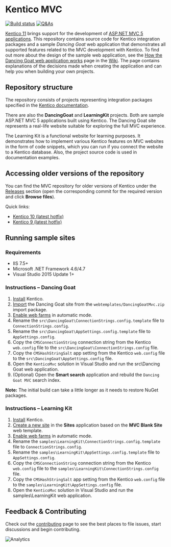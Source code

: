 # Kentico MVC

[![Build status](https://ci.appveyor.com/api/projects/status/59lkg4bmkiwtoa6x/branch/master?svg=true)](https://ci.appveyor.com/project/kentico/mvc/branch/master) [![Q&As](https://img.shields.io/badge/chat-on%20DevNet-orange.svg)](https://devnet.kentico.com/questions-answers)

[Kentico 11](https://docs.kentico.com/k11/) brings support for the development of [ASP.NET MVC 5 applications](https://docs.kentico.com/x/PQgbB). This repository contains source code for Kentico integration packages and a sample _Dancing Goat_ web application  that demonstrates all supported features related to the MVC development with Kentico. To find out more about the design of the sample web application, see the [How the Dancing Goat web application works](https://github.com/Kentico/Mvc/wiki/How-Dancing-Goat-web-application-works) page in the [Wiki](https://github.com/Kentico/Mvc/wiki). The page contains explanations of the decisions made when creating the application and can help you when building your own projects.

## Repository structure

The repository consists of projects representing integration packages specified in the [Kentico documentation](https://docs.kentico.com/x/tAgbB).

There are also the **DancingGoat** and **LearningKit** projects. Both are sample ASP.NET MVC 5 applications built using Kentico. The Dancing Goat site represents a real-life website suitable for exploring the full MVC experience.

The Learning Kit is a functional website for learning purposes. It demonstrates how to implement various Kentico features on MVC websites in the form of code snippets, which you can run if you connect the website to a Kentico database. Also, the project source code is used in documentation examples.

## Accessing older versions of the repository

You can find the MVC repository for older versions of Kentico under the [Releases](https://github.com/Kentico/Mvc/releases) section (open the corresponding commit for the required version and click **Browse files**).

Quick links:

- [Kentico 10 (latest hotfix)](https://github.com/Kentico/Mvc/tree/2a6e48b1e4a3e27da562becccec4d9a584ef5a0c)
- [Kentico 9 (latest hotfix)](https://github.com/Kentico/Mvc/tree/29c7a7ca9c99e80f4a34c267a912ff348002a775)

## Running sample sites

### Requirements

- IIS 7.5+
- Microsoft .NET Framework 4.6/4.7
- Visual Studio 2015 Update 1+

### Instructions &ndash; Dancing Goat

1. [Install](https://docs.kentico.com/x/SREbB) Kentico.
2. [Import](https://docs.kentico.com/x/bg0bB) the Dancing Goat site from the `webtemplates/DancingGoatMvc.zip` import package.
3. [Enable web farms](https://docs.kentico.com/k11/configuring-kentico/optimizing-website-performance/setting-up-web-farms/configuring-web-farm-servers#Configuringwebfarmservers-Configuringwebfarmsautomatically) in automatic mode.
4. Rename the `src\DancingGoat\ConnectionStrings.config.template` file to `ConnectionStrings.config`.
5. Rename the `src\DancingGoat\AppSettings.config.template` file to `AppSettings.config`.
6. Copy the `CMSConnectionString` connection string from the Kentico `web.config` file to the `src\DancingGoat\ConnectionStrings.config` file.
7. Copy the `CMSHashStringSalt` app setting from the Kentico `web.config` file to the `src\DancingGoat\AppSettings.config` file.
8. Open the `KenticoMvc` solution in Visual Studio and run the src\Dancing Goat web application.
9. (Optional) Open the **Smart search** application and rebuild the `Dancing Goat MVC` search index.

**Note:** The initial build can take a little longer as it needs to restore NuGet packages.

### Instructions &ndash; Learning Kit

1. [Install](https://docs.kentico.com/x/SREbB) Kentico.
2. [Create a new site](https://docs.kentico.com/x/ow0bB) in the **Sites** application based on the **MVC Blank Site** web template.
3. [Enable web farms](https://docs.kentico.com/k11/configuring-kentico/optimizing-website-performance/setting-up-web-farms/configuring-web-farm-servers#Configuringwebfarmservers-Configuringwebfarmsautomatically) in automatic mode.
4. Rename the `samples\LearningKit\ConnectionStrings.config.template` file to `ConnectionStrings.config`.
5. Rename the `samples\LearningKit\AppSettings.config.template` file to `AppSettings.config`.
6. Copy the `CMSConnectionString` connection string from the Kentico `web.config` file to the `samples\LearningKit\ConnectionStrings.config` file.
7. Copy the `CMSHashStringSalt` app setting from the Kentico `web.config` file to the `samples\LearningKit\AppSettings.config` file.
8. Open the `KenticoMvc` solution in Visual Studio and run the samples\LearningKit web application.

## Feedback & Contributing
Check out the [contributing](https://github.com/Kentico/Mvc/blob/master/CONTRIBUTING.md) page to see the best places to file issues, start discussions and begin contributing.

![Analytics](https://kentico-ga-beacon.azurewebsites.net/api/UA-69014260-4/Kentico/Mvc?pixel)
